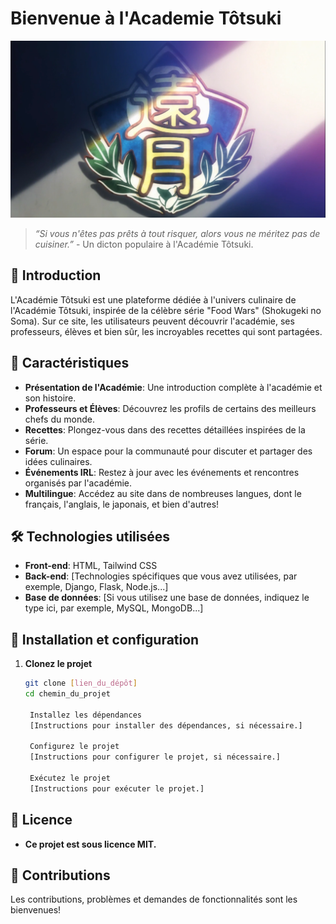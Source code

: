 # Bienvenue à l'Academie Tôtsuki

![](public/img/readme/Totsuki_logo.webp)

> *“Si vous n'êtes pas prêts à tout risquer, alors vous ne méritez pas de cuisiner.”* - Un dicton populaire à l'Académie Tôtsuki.

## 🍱 Introduction

L'Académie Tôtsuki est une plateforme dédiée à l'univers culinaire de l'Académie Tôtsuki, inspirée de la célèbre série "Food Wars" (Shokugeki no Soma). Sur ce site, les utilisateurs peuvent découvrir l'académie, ses professeurs, élèves et bien sûr, les incroyables recettes qui sont partagées.

## 🚀 Caractéristiques

- **Présentation de l'Académie**: Une introduction complète à l'académie et son histoire.
- **Professeurs et Élèves**: Découvrez les profils de certains des meilleurs chefs du monde.
- **Recettes**: Plongez-vous dans des recettes détaillées inspirées de la série.
- **Forum**: Un espace pour la communauté pour discuter et partager des idées culinaires.
- **Événements IRL**: Restez à jour avec les événements et rencontres organisés par l'académie.
- **Multilingue**: Accédez au site dans de nombreuses langues, dont le français, l'anglais, le japonais, et bien d'autres!

## 🛠 Technologies utilisées

- **Front-end**: HTML, Tailwind CSS
- **Back-end**: [Technologies spécifiques que vous avez utilisées, par exemple, Django, Flask, Node.js...]
- **Base de données**: [Si vous utilisez une base de données, indiquez le type ici, par exemple, MySQL, MongoDB...]

## 💼 Installation et configuration

1. **Clonez le projet**
   ```bash
   git clone [lien_du_dépôt]
   cd chemin_du_projet

    Installez les dépendances
    [Instructions pour installer des dépendances, si nécessaire.]

    Configurez le projet
    [Instructions pour configurer le projet, si nécessaire.]

    Exécutez le projet
    [Instructions pour exécuter le projet.]

## 📝 Licence

- **Ce projet est sous licence MIT.**

## 🤝 Contributions

Les contributions, problèmes et demandes de fonctionnalités sont les bienvenues!
